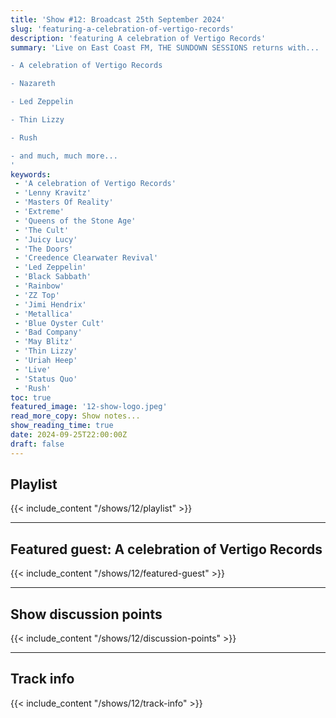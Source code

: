 ```yaml
---
title: 'Show #12: Broadcast 25th September 2024'
slug: 'featuring-a-celebration-of-vertigo-records'
description: 'featuring A celebration of Vertigo Records'
summary: 'Live on East Coast FM, THE SUNDOWN SESSIONS returns with...

- A celebration of Vertigo Records

- Nazareth

- Led Zeppelin

- Thin Lizzy

- Rush

- and much, much more...
'
keywords:
 - 'A celebration of Vertigo Records'
 - 'Lenny Kravitz'
 - 'Masters Of Reality'
 - 'Extreme'
 - 'Queens of the Stone Age'
 - 'The Cult'
 - 'Juicy Lucy'
 - 'The Doors'
 - 'Creedence Clearwater Revival'
 - 'Led Zeppelin'
 - 'Black Sabbath'
 - 'Rainbow'
 - 'ZZ Top'
 - 'Jimi Hendrix'
 - 'Metallica'
 - 'Blue Oyster Cult'
 - 'Bad Company'
 - 'May Blitz'
 - 'Thin Lizzy'
 - 'Uriah Heep'
 - 'Live'
 - 'Status Quo'
 - 'Rush'
toc: true
featured_image: '12-show-logo.jpeg'
read_more_copy: Show notes...
show_reading_time: true
date: 2024-09-25T22:00:00Z
draft: false
---
```


## Playlist
{{< include_content "/shows/12/playlist" >}}

---

## Featured guest: A celebration of Vertigo Records
{{< include_content "/shows/12/featured-guest" >}}

---

## Show discussion points
{{< include_content "/shows/12/discussion-points" >}}

---

## Track info
{{< include_content "/shows/12/track-info" >}}

